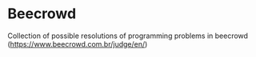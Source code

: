 # Beecrowd
Collection of possible resolutions of programming problems in beecrowd (https://www.beecrowd.com.br/judge/en/)
